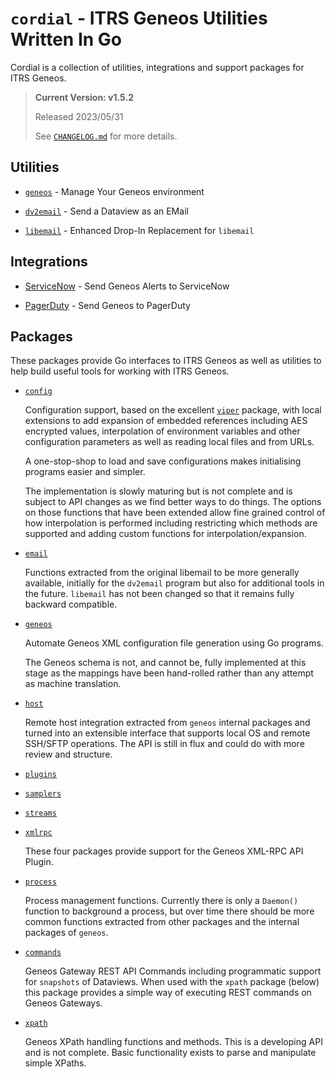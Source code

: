 # `cordial` - ITRS Geneos Utilities Written In Go

Cordial is a collection of utilities, integrations and support packages for
ITRS Geneos.

> **Current Version: v1.5.2**
>
> Released 2023/05/31
>
> See [`CHANGELOG.md`](CHANGELOG.md) for more details.

## Utilities

* [`geneos`](tools/geneos/) - Manage Your Geneos environment

* [`dv2email`](tools/dv2email) - Send a Dataview as an EMail

* [`libemail`](libraries/libemail/) - Enhanced Drop-In Replacement for `libemail`

## Integrations

* [ServiceNow](integrations/servicenow/) - Send Geneos
  Alerts to ServiceNow

* [PagerDuty](integrations/pagerduty/) - Send Geneos to PagerDuty

## Packages

These packages provide Go interfaces to ITRS Geneos as well as utilities
to help build useful tools for working with ITRS Geneos.

* [`config`](pkg/config/README.md)

  Configuration support, based on the excellent
  [`viper`](https://pkg.go.dev/github.com/spf13/viper) package, with
  local extensions to add expansion of embedded references including AES
  encrypted values, interpolation of environment variables and other
  configuration parameters as well as reading local files and from URLs.

  A one-stop-shop to load and save configurations makes initialising
  programs easier and simpler.

  The implementation is slowly maturing but is not complete and is
  subject to API changes as we find better ways to do things. The
  options on those functions that have been extended allow fine grained
  control of how interpolation is performed including restricting which
  methods are supported and adding custom functions for
  interpolation/expansion.

* [`email`](pkg/email/README.md)

  Functions extracted from the original libemail to be more generally
  available, initially for the `dv2email` program but also for
  additional tools in the future. `libemail` has not been changed so
  that it remains fully backward compatible.

* [`geneos`](pkg/geneos/README.md)

  Automate Geneos XML configuration file generation using Go programs.
  
  The Geneos schema is not, and cannot be, fully implemented at this
  stage as the mappings have been hand-rolled rather than any attempt as
  machine translation.

* [`host`](pkg/host/README.md)

  Remote host integration extracted from `geneos` internal packages and
  turned into an extensible interface that supports local OS and remote
  SSH/SFTP operations. The API is still in flux and could do with more
  review and structure.

* [`plugins`](pkg/plugins/README.md)
* [`samplers`](pkg/samplers/README.md)
* [`streams`](pkg/streams/README.md)
* [`xmlrpc`](pkg/xmlrpc/README.md)

  These four packages provide support for the Geneos XML-RPC API Plugin.

* [`process`](pkg/process/README.md)

  Process management functions. Currently there is only a `Daemon()`
  function to background a process, but over time there should be more
  common functions extracted from other packages and the internal
  packages of `geneos`.

* [`commands`](pkg/commands/README.md)

  Geneos Gateway REST API Commands including programmatic support for
  `snapshots` of Dataviews. When used with the `xpath` package (below)
  this package provides a simple way of executing REST commands on
  Geneos Gateways.

* [`xpath`](pkg/xpath/README.md)

  Geneos XPath handling functions and methods. This is a developing API
  and is not complete. Basic functionality exists to parse and
  manipulate simple XPaths.

